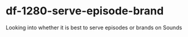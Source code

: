 # df-1280-serve-episode-brand
 Looking into whether it is best to serve episodes or brands on Sounds

